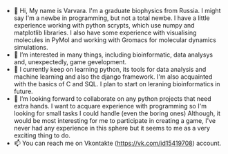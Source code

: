 - 👋 Hi, My name is Varvara. I'm a graduate biophysics from Russia. I might say I'm a newbe in programming, but not a total newbe. I have a little experience working with python scrypts, which use numpy and matplotlib libraries. I also have some experience with visualising molecules in PyMol and working with Gromacs for molecular dynamics simulations.
- 👀 I’m interested in many things, including bioinformatic, data analysys and, unexpectedly, game gevelopment.
- 🌱 I currently keep on learning python, its tools for data analysis and machine learning and also the django framework. I'm also acquainted with the basics of C and SQL. I plan to start on leraning bioinformatics in future. 
- 💞️ I’m looking forward to collaborate on any python projects that need extra hands. I want to acquare experience with programming so I'm looking for small tasks I could handle (even the boring ones) Although, it would be most interesting for me to participate in creating a game, I've never had any experience in this sphere but it seems to me as a very exciting thing to do.
- 📫 You can reach me on Vkontakte (https://vk.com/id15419708) account.

<!---
varra2/varra2 is a ✨ special ✨ repository because its `README.md` (this file) appears on your GitHub profile.
You can click the Preview link to take a look at your changes.
--->
